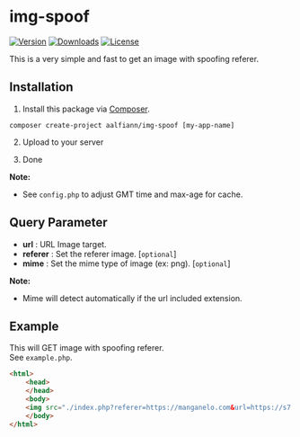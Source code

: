 # img-spoof

[![Version](https://img.shields.io/packagist/v/aalfiann/img-spoof.svg)](https://packagist.org/packages/aalfiann/img-spoof)
[![Downloads](https://img.shields.io/packagist/dt/aalfiann/img-spoof.svg)](https://packagist.org/packages/aalfiann/img-spoof)
[![License](https://img.shields.io/packagist/l/aalfiann/img-spoof.svg)](https://github.com/aalfiann/img-spoof/blob/HEAD/LICENSE)

This is a very simple and fast to get an image with spoofing referer.

## Installation

1. Install this package via [Composer](https://getcomposer.org/).
```
composer create-project aalfiann/img-spoof [my-app-name]
```

2. Upload to your server

3. Done

**Note:**  
- See `config.php` to adjust GMT time and max-age for cache.

## Query Parameter
- **url** : URL Image target.
- **referer** : Set the referer image. [`optional`]
- **mime** : Set the mime type of image (ex: png). [`optional`]

**Note:**  
- Mime will detect automatically if the url included extension.

## Example

This will GET image with spoofing referer.  
See `example.php`.

```html
<html>
    <head>
    </head>
    <body>
    <img src="./index.php?referer=https://manganelo.com&url=https://s7.mkklcdnv7.com/mangakakalot/l2/love_parameter/chapter_112_qa/1.jpg">
    </body>
</html>
```
